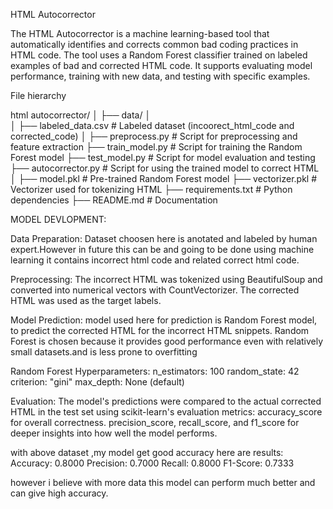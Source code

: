 HTML Autocorrector

The HTML Autocorrector is a machine learning-based tool that automatically identifies and corrects common bad coding practices in HTML code. The tool uses a Random Forest classifier trained on labeled examples of bad and corrected HTML code. It supports evaluating model performance, training with new data, and testing with specific examples.

File hierarchy

html autocorrector/
│
├── data/
│   
│   ├── labeled_data.csv          # Labeled dataset (incoorect_html_code and corrected_code)
│
├── preprocess.py                 # Script for preprocessing and feature extraction
├── train_model.py                # Script for training the Random Forest model
├── test_model.py                 # Script for model evaluation and testing
├── autocorrector.py              # Script for using the trained model to correct HTML
│
├── model.pkl                     # Pre-trained Random Forest model
├── vectorizer.pkl                # Vectorizer used for tokenizing HTML
├── requirements.txt              # Python dependencies
├── README.md                     # Documentation


MODEL DEVLOPMENT:

Data Preparation:
Dataset choosen here is anotated and labeled by human expert.However in future this can be and going to be done using machine learning
it contains incorrect html code and related correct html code.

Preprocessing:
The incorrect HTML was tokenized using BeautifulSoup and converted into numerical vectors with CountVectorizer. The corrected HTML was used as the target labels.

Model Prediction:
model used here for prediction is  Random Forest model, to predict the corrected HTML for the incorrect HTML snippets.
Random Forest is chosen because it provides good performance even with relatively small datasets.and is less prone to overfitting

Random Forest Hyperparameters:
n_estimators: 100
random_state: 42
criterion: "gini"
max_depth: None (default)


Evaluation:
The model's predictions were compared to the actual corrected HTML in the test set using scikit-learn's evaluation metrics:
accuracy_score for overall correctness.
precision_score, recall_score, and f1_score for deeper insights into how well the model performs.

with above dataset ,my model get good accuracy here are results:
Accuracy: 0.8000
Precision: 0.7000
Recall: 0.8000
F1-Score: 0.7333

however i believe with more data this model can perform much better and can give high accuracy.


